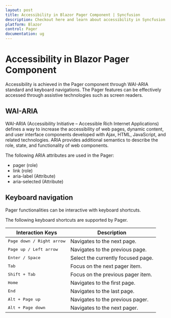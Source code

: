```yaml
---
layout: post
title: Accessibility in Blazor Pager Component | Syncfusion
description: Checkout here and learn about accessibility in Syncfusion Blazor Pager component and much more details.
platform: Blazor
control: Pager
documentation: ug
---
```


# Accessibility in Blazor Pager Component

Accessibility is achieved in the Pager component through WAI-ARIA standard and keyboard navigations. The Pager features can be effectively accessed through assistive technologies such as screen readers.

## WAI-ARIA

WAI-ARIA (Accessibility Initiative – Accessible Rich Internet Applications) defines a way to increase the accessibility of web pages, dynamic content, and user interface components developed with Ajax, HTML, JavaScript, and related technologies. ARIA provides additional semantics to describe the role, state, and functionality of web components.

The following ARIA attributes are used in the Pager:

* pager (role)
* link (role)
* aria-label (Attribute)
* aria-selected (Attribute)

## Keyboard navigation

Pager functionalities can be interactive with keyboard shortcuts.

The following keyboard shortcuts are supported by Pager.

Interaction Keys |Description
-----|-----
<kbd>Page down / Right arrow |Navigates to the next page.
<kbd>Page up / Left arrow |Navigates to the previous page.
<kbd>Enter / Space |Select the currently focused page.
<kbd>Tab</kbd> |Focus on the next pager item.
<kbd>Shift + Tab</kbd> |Focus on the previous pager item.
<kbd>Home</kbd> |Navigates to the first page.
<kbd>End</kbd> |Navigates to the last page.
<kbd>Alt + Page up</kbd> |Navigates to the previous pager.
<kbd>Alt + Page down</kbd> |Navigates to the next pager.